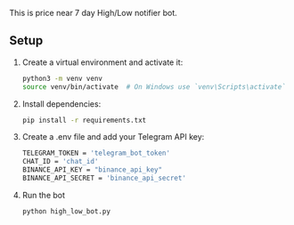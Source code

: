 This is price near 7 day High/Low notifier bot.

## Setup

1. Create a virtual environment and activate it:
   ```bash
   python3 -m venv venv
   source venv/bin/activate  # On Windows use `venv\Scripts\activate`

2. Install dependencies:
    ```bash
    pip install -r requirements.txt

3. Create a .env file and add your Telegram API key:
    ```bash
    TELEGRAM_TOKEN = 'telegram_bot_token'
    CHAT_ID = 'chat_id'
    BINANCE_API_KEY = "binance_api_key"
    BINANCE_API_SECRET = 'binance_api_secret'

4. Run the bot
    ```bash
    python high_low_bot.py